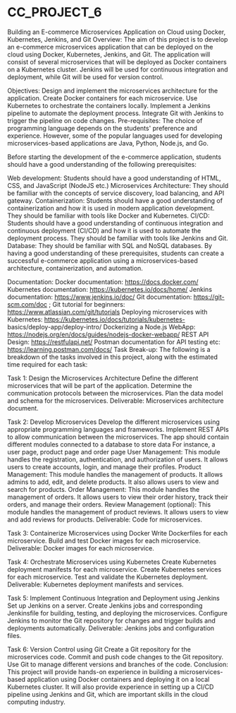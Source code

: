 # CC_PROJECT_6
Building an E-commerce Microservices Application on Cloud using Docker, Kubernetes, Jenkins, and Git
Overview:
The aim of this project is to develop an e-commerce microservices application that can be deployed on the cloud using Docker, Kubernetes, Jenkins, and Git. The application will consist of several microservices that will be deployed as Docker containers on a Kubernetes cluster. Jenkins will be used for continuous integration and deployment, while Git will be used for version control.

Objectives:
Design and implement the microservices architecture for the application.
Create Docker containers for each microservice.
Use Kubernetes to orchestrate the containers locally.
Implement a Jenkins pipeline to automate the deployment process.
Integrate Git with Jenkins to trigger the pipeline on code changes.
Pre-requisites:
The choice of programming language depends on the students' preference and experience. However, some of the popular languages used for developing microservices-based applications are Java, Python, Node.js, and Go.

Before starting the development of the e-commerce application, students should have a good understanding of the following prerequisites:

Web development: Students should have a good understanding of HTML, CSS, and JavaScript (NodeJS etc.)
Microservices Architecture: They should be familiar with the concepts of service discovery, load balancing, and API gateway.
Containerization: Students should have a good understanding of containerization and how it is used in modern application development. They should be familiar with tools like Docker and Kubernetes.
CI/CD: Students should have a good understanding of continuous integration and continuous deployment (CI/CD) and how it is used to automate the deployment process. They should be familiar with tools like Jenkins and Git.
Database: They should be familiar with SQL and NoSQL databases.
By having a good understanding of these prerequisites, students can create a successful e-commerce application using a microservices-based architecture, containerization, and automation.

Documentation:
Docker documentation: https://docs.docker.com/
Kubernetes documentation: https://kubernetes.io/docs/home/
Jenkins documentation: https://www.jenkins.io/doc/
Git documentation: https://git-scm.com/doc ; Git tutorial for beginners: https://www.atlassian.com/git/tutorials
Deploying microservices with Kubernetes: https://kubernetes.io/docs/tutorials/kubernetes- basics/deploy-app/deploy-intro/
Dockerizing a Node.js WebApp: https://nodejs.org/en/docs/guides/nodejs-docker-webapp/
REST API Design: https://restfulapi.net/
Postman documentation for API testing etc: https://learning.postman.com/docs/
Task Break-up:
The following is a breakdown of the tasks involved in this project, along with the estimated time required for each task:

Task 1: Design the Microservices Architecture
Define the different microservices that will be part of the application.
Determine the communication protocols between the microservices.
Plan the data model and schema for the microservices.
Deliverable: Microservices architecture document.

Task 2: Develop Microservices
Develop the different microservices using appropriate programming languages and frameworks.
Implement REST APIs to allow communication between the microservices.
The app should contain different modules connected to a database to store data
For instance, a user page, product page and order page
User Management: This module handles the registration, authentication, and authorization of users. It allows users to create accounts, login, and manage their profiles.
Product Management: This module handles the management of products. It allows admins to add, edit, and delete products. It also allows users to view and search for products.
Order Management: This module handles the management of orders. It allows users to view their order history, track their orders, and manage their orders.
Review Management (optional): This module handles the management of product reviews. It allows users to view and add reviews for products.
Deliverable: Code for microservices.

Task 3: Containerize Microservices using Docker
Write Dockerfiles for each microservice.
Build and test Docker images for each microservice.
Deliverable: Docker images for each microservice.

Task 4: Orchestrate Microservices using Kubernetes
Create Kubernetes deployment manifests for each microservice.
Create Kubernetes services for each microservice.
Test and validate the Kubernetes deployment.
Deliverable: Kubernetes deployment manifests and services.

Task 5: Implement Continuous Integration and Deployment using Jenkins
Set up Jenkins on a server.
Create Jenkins jobs and corresponding Jenkinsfile for building, testing, and deploying the microservices.
Configure Jenkins to monitor the Git repository for changes and trigger builds and deployments automatically.
Deliverable: Jenkins jobs and configuration files.

Task 6: Version Control using Git
Create a Git repository for the microservices code.
Commit and push code changes to the Git repository.
Use Git to manage different versions and branches of the code.
Conclusion:
This project will provide hands-on experience in building a microservices-based application using Docker containers and deploying it on a local Kubernetes cluster. It will also provide experience in setting up a CI/CD pipeline using Jenkins and Git, which are important skills in the cloud computing industry.
